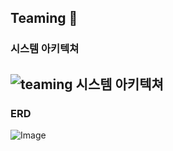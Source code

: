 ## Teaming 🐾

### 시스템 아키텍쳐
![teaming 시스템 아키텍쳐](https://github.com/user-attachments/assets/3034a422-58ed-4070-9c0f-9d5fff0cd3e3)
---

### ERD
![Image](https://github.com/user-attachments/assets/8920e644-6384-4a79-8c58-7958aa0fabdf)

